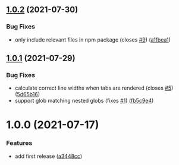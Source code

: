 ## [1.0.2](https://github.com/OmarTawfik/vscat/compare/v1.0.1...v1.0.2) (2021-07-30)


### Bug Fixes

* only include relevant files in npm package (closes [#9](https://github.com/OmarTawfik/vscat/issues/9)) ([a1fbea1](https://github.com/OmarTawfik/vscat/commit/a1fbea1f073585872dd143a0a877777e075df68d))

## [1.0.1](https://github.com/OmarTawfik/vscat/compare/v1.0.0...v1.0.1) (2021-07-29)


### Bug Fixes

* calculate correct line widths when tabs are rendered (closes [#5](https://github.com/OmarTawfik/vscat/issues/5)) ([5d65b16](https://github.com/OmarTawfik/vscat/commit/5d65b16e47238eb86f18738155372066c52a5d38))
* support glob matching nested globs (fixes [#1](https://github.com/OmarTawfik/vscat/issues/1)) ([fb5c9e4](https://github.com/OmarTawfik/vscat/commit/fb5c9e4b47b83ad10e630c5753c703903eb65426))

# 1.0.0 (2021-07-17)


### Features

* add first release ([a3448cc](https://github.com/OmarTawfik/vscat/commit/a3448ccde86c7100855adb5f1065764f3f121e0f))
